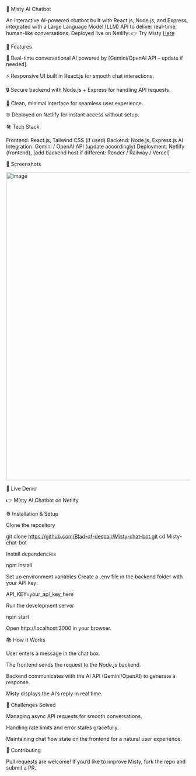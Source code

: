 🌟 Misty AI Chatbot

An interactive AI-powered chatbot built with React.js, Node.js, and Express, integrated with a Large Language Model (LLM) API to deliver real-time, human-like conversations.
Deployed live on Netlify: 👉 Try Misty [Here](https://mistybot.netlify.app/)

🚀 Features

💬 Real-time conversational AI powered by [Gemini/OpenAI API – update if needed].

⚡ Responsive UI built in React.js for smooth chat interactions.

🔒 Secure backend with Node.js + Express for handling API requests.

🎨 Clean, minimal interface for seamless user experience.

🌐 Deployed on Netlify for instant access without setup.

🛠️ Tech Stack

Frontend: React.js, Tailwind CSS (if used)
Backend: Node.js, Express.js
AI Integration: Gemini / OpenAI API (update accordingly)
Deployment: Netlify (frontend), [add backend host if different: Render / Railway / Vercel]

📸 Screenshots

<img width="1917" height="843" alt="image" src="https://github.com/user-attachments/assets/863fff3c-4989-4fcf-8cf3-4de2adb38d62" />




🔗 Live Demo

👉 Misty AI Chatbot on Netlify

⚙️ Installation & Setup

Clone the repository

git clone https://github.com/Blad-of-despair/Misty-chat-bot.git
cd Misty-chat-bot


Install dependencies

npm install


Set up environment variables
Create a .env file in the backend folder with your API key:

API_KEY=your_api_key_here


Run the development server

npm start


Open http://localhost:3000
 in your browser.

📚 How It Works

User enters a message in the chat box.

The frontend sends the request to the Node.js backend.

Backend communicates with the AI API (Gemini/OpenAI) to generate a response.

Misty displays the AI’s reply in real time.

🚧 Challenges Solved

Managing async API requests for smooth conversations.

Handling rate limits and error states gracefully.

Maintaining chat flow state on the frontend for a natural user experience.

🤝 Contributing

Pull requests are welcome! If you’d like to improve Misty, fork the repo and submit a PR.
